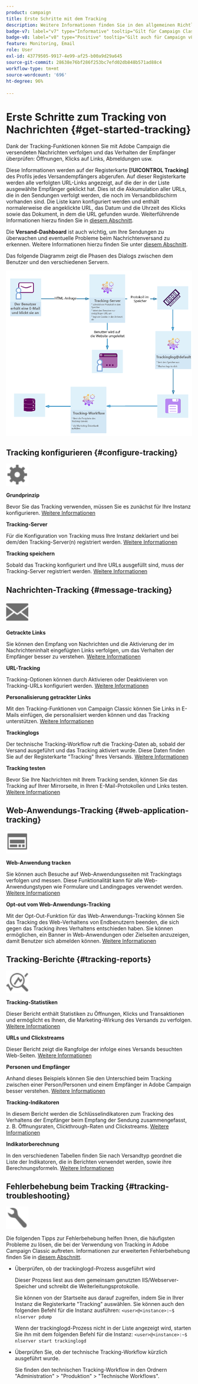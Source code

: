 ```yaml
---
product: campaign
title: Erste Schritte mit dem Tracking
description: Weitere Informationen finden Sie in den allgemeinen Richtlinien zum Tracking in Adobe Campaign
badge-v7: label="v7" type="Informative" tooltip="Gilt für Campaign Classic v7"
badge-v8: label="v8" type="Positive" tooltip="Gilt auch für Campaign v8"
feature: Monitoring, Email
role: User
exl-id: 43779505-9917-4e99-af25-b00a9d29a645
source-git-commit: 28638e76bf286f253bc7efd02db848b571ad88c4
workflow-type: tm+mt
source-wordcount: '696'
ht-degree: 96%

---
```


# Erste Schritte zum Tracking von Nachrichten {#get-started-tracking}



Dank der Tracking-Funktionen können Sie mit Adobe Campaign die versendeten Nachrichten verfolgen und das Verhalten der Empfänger überprüfen: Öffnungen, Klicks auf Links, Abmeldungen usw.

Diese Informationen werden auf der Registerkarte **[!UICONTROL Tracking]** des Profils jedes Versandempfängers abgerufen. Auf dieser Registerkarte werden alle verfolgten URL-Links angezeigt, auf die der in der Liste ausgewählte Empfänger geklickt hat. Dies ist die Akkumulation aller URLs, die in den Sendungen verfolgt werden, die noch im Versandbildschirm vorhanden sind. Die Liste kann konfiguriert werden und enthält normalerweise die angeklickte URL, das Datum und die Uhrzeit des Klicks sowie das Dokument, in dem die URL gefunden wurde. Weiterführende Informationen hierzu finden Sie in [diesem Abschnitt](../../platform/using/editing-a-profile.md#tracking-tab).

Die **Versand-Dashboard** ist auch wichtig, um Ihre Sendungen zu überwachen und eventuelle Probleme beim Nachrichtenversand zu erkennen. Weitere Informationen hierzu finden Sie unter [diesem Abschnitt](delivery-dashboard.md).

Das folgende Diagramm zeigt die Phasen des Dialogs zwischen dem Benutzer und den verschiedenen Servern.

![](assets/tracking-diagram.png)

## Tracking konfigurieren {#configure-tracking}

<img src="assets/do-not-localize/icon-configure.svg" width="60px">

**Grundprinzip**

Bevor Sie das Tracking verwenden, müssen Sie es zunächst für Ihre Instanz konfigurieren. [Weitere Informationen](../../installation/using/deploying-an-instance.md#operating-principle)

**Tracking-Server**

Für die Konfiguration von Tracking muss Ihre Instanz deklariert und bei dem/den Tracking-Server(n) registriert werden. [Weitere Informationen](../../installation/using/deploying-an-instance.md#tracking-server)

**Tracking speichern**

Sobald das Tracking konfiguriert und Ihre URLs ausgefüllt sind, muss der Tracking-Server registriert werden. [Weitere Informationen](../../installation/using/deploying-an-instance.md#saving-tracking)

## Nachrichten-Tracking {#message-tracking}

<img src="assets/do-not-localize/icon-message-tracking.svg" width="60px">

**Getrackte Links**

Sie können den Empfang von Nachrichten und die Aktivierung der im Nachrichteninhalt eingefügten Links verfolgen, um das Verhalten der Empfänger besser zu verstehen. [Weitere Informationen](how-to-configure-tracked-links.md)

**URL-Tracking**

Tracking-Optionen können durch Aktivieren oder Deaktivieren von Tracking-URLs konfiguriert werden. [Weitere Informationen](personalizing-url-tracking.md)

**Personalisierung getrackter Links**

Mit den Tracking-Funktionen von Campaign Classic können Sie Links in E-Mails einfügen, die personalisiert werden können und das Tracking unterstützen. [Weitere Informationen](tracking-personalized-links.md)

**Trackinglogs**

Der technische Tracking-Workflow ruft die Tracking-Daten ab, sobald der Versand ausgeführt und das Tracking aktiviert wurde.
Diese Daten finden Sie auf der Registerkarte &quot;Tracking&quot; Ihres Versands. [Weitere Informationen](accessing-the-tracking-logs.md)

**Tracking testen**

Bevor Sie Ihre Nachrichten mit Ihrem Tracking senden, können Sie das Tracking auf Ihrer Mirrorseite, in Ihren E-Mail-Protokollen und Links testen. [Weitere Informationen](testing-tracking.md)

## Web-Anwendungs-Tracking {#web-application-tracking}

<img src="assets/do-not-localize/icon-web-app.svg" width="60px">

**Web-Anwendung tracken**

Sie können auch Besuche auf Web-Anwendungsseiten mit Trackingtags verfolgen und messen. Diese Funktionalität kann für alle Web-Anwendungstypen wie Formulare und Landingpages verwendet werden. [Weitere Informationen](../../web/using/tracking-a-web-application.md)

**Opt-out vom Web-Anwendungs-Tracking**

Mit der Opt-Out-Funktion für das Web-Anwendungs-Tracking können Sie das Tracking des Web-Verhaltens von Endbenutzern beenden, die sich gegen das Tracking ihres Verhaltens entschieden haben. Sie können ermöglichen, ein Banner in Web-Anwendungen oder Zielseiten anzuzeigen, damit Benutzer sich abmelden können. [Weitere Informationen](../../web/using/web-application-tracking-opt-out.md)

## Tracking-Berichte {#tracking-reports}

<img src="assets/do-not-localize/icon_monitor.svg" width="60px">

**Tracking-Statistiken**

Dieser Bericht enthält Statistiken zu Öffnungen, Klicks und Transaktionen und ermöglicht es Ihnen, die Marketing-Wirkung des Versands zu verfolgen. [Weitere Informationen](../../reporting/using/delivery-reports.md#tracking-statistics)

**URLs und Clickstreams**

Dieser Bericht zeigt die Rangfolge der infolge eines Versands besuchten Web-Seiten. [Weitere Informationen](../../reporting/using/delivery-reports.md#urls-and-click-streams)

**Personen und Empfänger**

Anhand dieses Beispiels können Sie den Unterschied beim Tracking zwischen einer Person/Personen und einem Empfänger in Adobe Campaign besser verstehen. [Weitere Informationen](../../reporting/using/person-people-recipients.md)

**Tracking-Indikatoren**

In diesem Bericht werden die Schlüsselindikatoren zum Tracking des Verhaltens der Empfänger beim Empfang der Sendung zusammengefasst, z. B. Öffnungsraten, Clickthrough-Raten und Clickstreams. [Weitere Informationen](../../reporting/using/delivery-reports.md#tracking-indicators)

**Indikatorberechnung**

In den verschiedenen Tabellen finden Sie nach Versandtyp geordnet die Liste der Indikatoren, die in Berichten verwendet werden, sowie ihre Berechnungsformeln. [Weitere Informationen](../../reporting/using/indicator-calculation.md)

## Fehlerbehebung beim Tracking {#tracking-troubleshooting}

<img src="assets/do-not-localize/icon-troubleshooting.svg" width="60px">

Die folgenden Tipps zur Fehlerbehebung helfen Ihnen, die häufigsten Probleme zu lösen, die bei der Verwendung von Tracking in Adobe Campaign Classic auftreten. Informationen zur erweiterten Fehlerbehebung finden Sie in [diesem Abschnitt](tracking-troubleshooting.md).

* Überprüfen, ob der trackinglogd-Prozess ausgeführt wird

  Dieser Prozess liest aus dem gemeinsam genutzten IIS/Webserver-Speicher und schreibt die Weiterleitungsprotokolle.

  Sie können von der Startseite aus darauf zugreifen, indem Sie in Ihrer Instanz die Registerkarte &quot;Tracking&quot; auswählen. Sie können auch den folgenden Befehl für die Instanz ausführen: `<user>@<instance>:~$ nlserver pdump`

  Wenn der trackinglogd-Prozess nicht in der Liste angezeigt wird, starten Sie ihn mit dem folgenden Befehl für die Instanz: `<user>@<instance>:~$ nlserver start trackinglogd`

* Überprüfen Sie, ob der technische Tracking-Workflow kürzlich ausgeführt wurde.

  Sie finden den technischen Tracking-Workflow in den Ordnern &quot;Administration&quot; > &quot;Produktion&quot; > &quot;Technische Workflows&quot;. 
